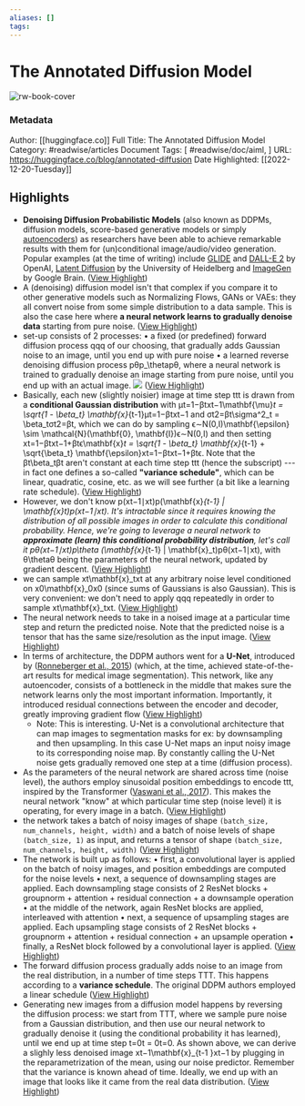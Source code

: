 ```yaml
---
aliases: []
tags:
---
```

# The Annotated Diffusion Model

![rw-book-cover](https://huggingface.co/blog/assets/78_annotated-diffusion/thumbnail.png)
### Metadata
Author: [[huggingface.co]]
Full Title: The Annotated Diffusion Model
Category: #readwise/articles
Document Tags: [ #readwise/doc/aiml, ]
URL: https://huggingface.co/blog/annotated-diffusion
Date Highlighted: [[2022-12-20-Tuesday]]

## Highlights
- **Denoising Diffusion Probabilistic Models** (also known as DDPMs, diffusion models, score-based generative models or simply [autoencoders](https://benanne.github.io/2022/01/31/diffusion.html)) as researchers have been able to achieve remarkable results with them for (un)conditional image/audio/video generation. Popular examples (at the time of writing) include [GLIDE](https://arxiv.org/abs/2112.10741) and [DALL-E 2](https://openai.com/dall-e-2/) by OpenAI, [Latent Diffusion](https://github.com/CompVis/latent-diffusion) by the University of Heidelberg and [ImageGen](https://imagen.research.google/) by Google Brain. ([View Highlight](https://read.readwise.io/read/01gmrsx451ka7hwnqttzeagws4))
- A (denoising) diffusion model isn't that complex if you compare it to other generative models such as Normalizing Flows, GANs or VAEs: they all convert noise from some simple distribution to a data sample. This is also the case here where **a neural network learns to gradually denoise data** starting from pure noise. ([View Highlight](https://read.readwise.io/read/01gmrt0t6b6q4nvgdssn796452))
- set-up consists of 2 processes:
  • a fixed (or predefined) forward diffusion process qqq of our choosing, that gradually adds Gaussian noise to an image, until you end up with pure noise
  • a learned reverse denoising diffusion process pθp_\thetapθ​, where a neural network is trained to gradually denoise an image starting from pure noise, until you end up with an actual image.
  ![](https://huggingface.co/blog/annotated-diffusion/assets/78_annotated-diffusion/diffusion_figure.png) ([View Highlight](https://read.readwise.io/read/01gmrt1scrttnxgmk3679a92ym))
- Basically, each new (slightly noisier) image at time step ttt is drawn from a **conditional Gaussian distribution** with μt=1−βtxt−1\mathbf{\mu}_t = \sqrt{1 - \beta_t} \mathbf{x}_{t-1}μt​=1−βt​​xt−1​ and σt2=βt\sigma^2_t = \beta_tσt2​=βt​, which we can do by sampling ϵ∼N(0,I)\mathbf{\epsilon} \sim \mathcal{N}(\mathbf{0}, \mathbf{I})ϵ∼N(0,I) and then setting xt=1−βtxt−1+βtϵ\mathbf{x}_t = \sqrt{1 - \beta_t} \mathbf{x}_{t-1} + \sqrt{\beta_t} \mathbf{\epsilon}xt​=1−βt​​xt−1​+βt​​ϵ.
  Note that the βt\beta_tβt​ aren't constant at each time step ttt (hence the subscript) --- in fact one defines a so-called **"variance schedule"**, which can be linear, quadratic, cosine, etc. as we will see further (a bit like a learning rate schedule). ([View Highlight](https://read.readwise.io/read/01gmrt82w10rk5x97x1ercrs9a))
- However, we don't know p(xt−1∣xt)p(\mathbf{x}_{t-1} | \mathbf{x}_t)p(xt−1​∣xt​). It's intractable since it requires knowing the distribution of all possible images in order to calculate this conditional probability. Hence, we're going to leverage a neural network to **approximate (learn) this conditional probability distribution**, let's call it pθ(xt−1∣xt)p_\theta (\mathbf{x}_{t-1} | \mathbf{x}_t)pθ​(xt−1​∣xt​), with θ\thetaθ being the parameters of the neural network, updated by gradient descent. ([View Highlight](https://read.readwise.io/read/01gmrtcw98hq7m2jtfgs7c7qbk))
- we can sample xt\mathbf{x}_txt​ at any arbitrary noise level conditioned on x0\mathbf{x}_0x0​ (since sums of Gaussians is also Gaussian). This is very convenient: we don't need to apply qqq repeatedly in order to sample xt\mathbf{x}_txt​. ([View Highlight](https://read.readwise.io/read/01gmryhjr9d4ysqzs0xeq1gndp))
- The neural network needs to take in a noised image at a particular time step and return the predicted noise. Note that the predicted noise is a tensor that has the same size/resolution as the input image. ([View Highlight](https://read.readwise.io/read/01gmrvte0pjzbpbczw9rw91g8w))
- In terms of architecture, the DDPM authors went for a **U-Net**, introduced by ([Ronneberger et al., 2015](https://arxiv.org/abs/1505.04597)) (which, at the time, achieved state-of-the-art results for medical image segmentation). This network, like any autoencoder, consists of a bottleneck in the middle that makes sure the network learns only the most important information. Importantly, it introduced residual connections between the encoder and decoder, greatly improving gradient flow ([View Highlight](https://read.readwise.io/read/01gmrvvbat8an05akeeg0cmnfa))
    - Note: This is interesting. U-Net is a convolutional architecture that can map images to segmentation masks for ex: by downsampling and then upsampling. In this case U-Net maps an input noisy image to its corresponding noise map. By constantly calling the U-Net noise gets gradually removed one step at a time (diffusion process).
- As the parameters of the neural network are shared across time (noise level), the authors employ sinusoidal position embeddings to encode ttt, inspired by the Transformer ([Vaswani et al., 2017](https://arxiv.org/abs/1706.03762)). This makes the neural network "know" at which particular time step (noise level) it is operating, for every image in a batch. ([View Highlight](https://read.readwise.io/read/01gmrw6c1t8wa07mf333dj68yj))
- the network takes a batch of noisy images of shape `(batch_size, num_channels, height, width)` and a batch of noise levels of shape `(batch_size, 1)` as input, and returns a tensor of shape `(batch_size, num_channels, height, width)` ([View Highlight](https://read.readwise.io/read/01gmrxancq34r358zzj5s89fz6))
- The network is built up as follows:
  • first, a convolutional layer is applied on the batch of noisy images, and position embeddings are computed for the noise levels
  • next, a sequence of downsampling stages are applied. Each downsampling stage consists of 2 ResNet blocks + groupnorm + attention + residual connection + a downsample operation
  • at the middle of the network, again ResNet blocks are applied, interleaved with attention
  • next, a sequence of upsampling stages are applied. Each upsampling stage consists of 2 ResNet blocks + groupnorm + attention + residual connection + an upsample operation
  • finally, a ResNet block followed by a convolutional layer is applied. ([View Highlight](https://read.readwise.io/read/01gmrxbpczwve7jnytmrnm0jjh))
- The forward diffusion process gradually adds noise to an image from the real distribution, in a number of time steps TTT. This happens according to a **variance schedule**. The original DDPM authors employed a linear schedule ([View Highlight](https://read.readwise.io/read/01gmrxfc889bmjqxnrq03eqr21))
- Generating new images from a diffusion model happens by reversing the diffusion process: we start from TTT, where we sample pure noise from a Gaussian distribution, and then use our neural network to gradually denoise it (using the conditional probability it has learned), until we end up at time step t=0t = 0t=0. As shown above, we can derive a slighly less denoised image xt−1\mathbf{x}_{t-1 }xt−1​ by plugging in the reparametrization of the mean, using our noise predictor. Remember that the variance is known ahead of time.
  Ideally, we end up with an image that looks like it came from the real data distribution. ([View Highlight](https://read.readwise.io/read/01gmrz3htapxdphz3vf17fyn47))
